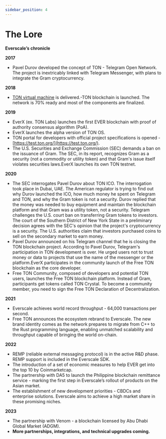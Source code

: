 ```yaml
---
sidebar_position: 4
---
```


# The Lore

**Everscale’s chronicle**

**2017**

- Pavel Durov developed the concept of TON - Telegram Open Network. The project is inextricably linked with Telegram Messenger, with plans to integrate the Gram cryptocurrency.

**2018**

- [TON virtual machine](https://docs.everscale.network/arch/tvm) is delivered.-TON blockchain is launched. The network is 70% ready and most of the components are finalized.

**2019**

- EverX (ex. TON Labs) launches the first EVER blockchain with proof of authority consensus algorithm (PoA).
- EverX launches the alpha version of TON OS.
- TON portal for developers with official project specifications is opened - [https://test.ton.org/](https://test.ton.org/).
- The U.S. Securities and Exchange Commission (SEC) demands a ban on the issuance of Gram. The SEC, in its report, recognizes Gram as a security (not a commodity or utility token) and that Gram's issue itself violates securities laws.EverX launches its own TON testnet.

**2020**

- The SEC interrogates Pavel Durov about TON ICO. The interrogation took place in Dubai, UAE. The American regulator is trying to find out why Durov launched the ICO, how much money he spent on Telegram and TON, and why the Gram token is not a security. Durov replied that the money was needed to buy equipment and maintain the blockchain platform and that Gram was a utility token, not a security. Telegram challenges the U.S. court ban on transferring Gram tokens to investors. The court of the Southern District of New York State in a preliminary decision agrees with the SEC's opinion that the project's cryptocurrency is a security. The U.S. authorities claim that investors purchased coins to sell on the secondary market to earn money.
- Pavel Durov announced on his Telegram channel that he is closing the TON blockchain project. According to Pavel Durov, Telegram's participation in TON development is over. He urged users not to trust money or data to projects that use the name of the messenger or the platform.EverX participates in the community launch of the Free TON blockchain as the core developer.
- Free TON Community, composed of developers and potential TON users, launches the Free TON blockchain platform. Instead of Gram, participants get tokens called TON Crystal. To become a community member, you need to sign the Free TON Declaration of Decentralization.

**2021**

- Everscale achieves world record throughput - 64,000 transactions per second.
- Free TON announces the ecosystem rebrand to Everscale. The new brand identity comes as the network prepares to migrate from C++ to the Rust programming language, enabling unmatched scalability and throughput capable of bringing the world on-chain.

**2022**

- REMP (reliable external messaging protocol) is in the active R&D phase. REMP support is included in the Everscale SDK.
- The introduction of a set of economic measures to help EVER get into the top 10 by Coinmarketcap.
- The partnership with DA5 to launch the Philippine blockchain remittance service - marking the first step in Everscale’s rollout of products on the Asian market.
- The establishment of new development priorities - CBDCs and enterprise solutions. Everscale aims to achieve a high market share in these promising niches.

**2023**

- The partnership with Venom - a blockchain licensed by Abu Dhabi Global Market (ADGM).
- **More partnerships, integrations, and technical upgrades coming.**
